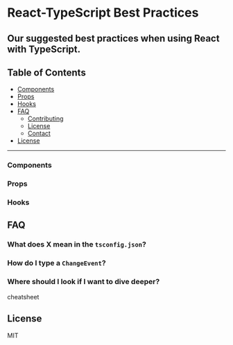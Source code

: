 # React-TypeScript Best Practices

Our suggested best practices when using React with TypeScript.
---

## Table of Contents
* [Components](#components)
* [Props](#props)
* [Hooks](#hooks)
* [FAQ](#faq)
  * [Contributing](#contributing)
  * [License](#license)
  * [Contact](#contact)
* [License](#license)

---

### Components

### Props

### Hooks


## FAQ

### What does X mean in the `tsconfig.json`?

### How do I type a `ChangeEvent`?

### Where should I look if I want to dive deeper?

cheatsheet

## License

MIT
